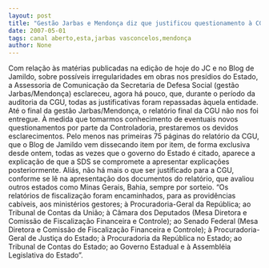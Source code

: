 ```yaml
---
layout: post
title: "Gestão Jarbas e Mendonça diz que justificou questionamento à CGU e está aberto a novas explicações"
date: 2007-05-01
tags: canal aberto,esta,jarbas vasconcelos,mendonça
author: None
---
```

Com relação às matérias publicadas na edição de hoje do JC e no Blog de Jamildo, sobre possíveis irregularidades em obras nos presídios do Estado, a Assessoria de Comunicação da Secretaria de Defesa Social (gestão Jarbas/Mendonça) esclareceu, agora há pouco, que, durante o período da auditoria da CGU, todas as justificativas foram repassadas àquela entidade. 
Até o final da gestão Jarbas/Mendonça, o relatório final da CGU não nos foi entregue. 
À medida que tomarmos conhecimento de eventuais novos questionamentos por parte da Controladoria, prestaremos os devidos esclarecimentos.
Pelo menos nas primeiras 75 páginas do relatório da CGU, que o Blog de Jamildo vem dissecando item por item, de forma exclusiva desde ontem, todas as vezes que o governo do Estado é citado, aparece a explicação de que a SDS se compromete a apresentar explicações posteriormente. 
Aliás, não há mais o que ser justificado para a CGU, conforme se lê na apresentação dos documentos do relatório, que avaliou outros estados como Minas Gerais, Bahia, sempre por sorteio.
“Os relatórios de fiscalização foram encaminhados, para as providências cabíveis, aos ministérios gestores; à Procuradoria-Geral da República; ao Tribunal de Contas da União; à Câmara dos Deputados (Mesa Diretora e Comissão de Fiscalização Financeira e Controle); ao Senado Federal (Mesa Diretora e Comissão de Fiscalização Financeira e Controle); à Procuradoria-Geral de Justiça do Estado; à Procuradoria da República no Estado; ao Tribunal de Contas do Estado; ao Governo Estadual e à Assembléia Legislativa do Estado”. 